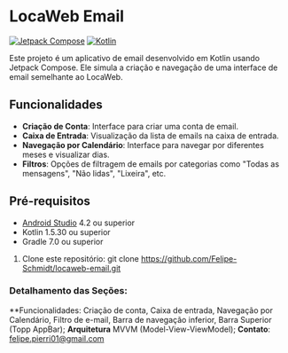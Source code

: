 # LocaWeb Email

[![Jetpack Compose](https://img.shields.io/badge/Jetpack%20Compose-1.0.0-blue.svg)](https://developer.android.com/jetpack/compose)
[![Kotlin](https://img.shields.io/badge/Kotlin-1.5.30-blue.svg)](https://kotlinlang.org/)

Este projeto é um aplicativo de email desenvolvido em Kotlin usando Jetpack Compose. Ele simula a criação e navegação de uma interface de email semelhante ao LocaWeb.

## Funcionalidades

- **Criação de Conta**: Interface para criar uma conta de email.
- **Caixa de Entrada**: Visualização da lista de emails na caixa de entrada.
- **Navegação por Calendário**: Interface para navegar por diferentes meses e visualizar dias.
- **Filtros**: Opções de filtragem de emails por categorias como "Todas as mensagens", "Não lidas", "Lixeira", etc.

## Pré-requisitos

- [Android Studio](https://developer.android.com/studio) 4.2 ou superior
- Kotlin 1.5.30 ou superior
- Gradle 7.0 ou superior

1. Clone este repositório:
   git clone https://github.com/Felipe-Schmidt/locaweb-email.git

### Detalhamento das Seções:
**Funcionalidades: Criação de conta, Caixa de entrada, Navegação por Calendário, Filtro de e-mail, Barra de navegação inferior, Barra Superior (Topp AppBar);
**Arquitetura** MVVM (Model-View-ViewModel);
**Contato**: felipe.pierri01@gmail.com 
